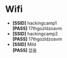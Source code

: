 # Wifi
- <strong>[SSID]</strong> hackingcamp1<br>
<strong>[PASS]</strong> 17thgozldzoavm
- <strong>[SSID]</strong> hackingcamp2<br>
<strong>[PASS]</strong> 17thgozldzoavm
- <strong>[SSID]</strong> Mild<br>
<strong>[PASS]</strong> 없움
